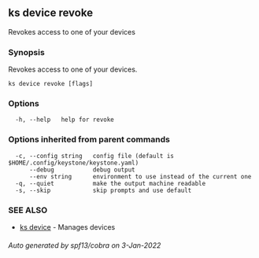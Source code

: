 ## ks device revoke

Revokes access to one of your devices

### Synopsis

Revokes access to one of your devices.

```
ks device revoke [flags]
```

### Options

```
  -h, --help   help for revoke
```

### Options inherited from parent commands

```
  -c, --config string   config file (default is $HOME/.config/keystone/keystone.yaml)
      --debug           debug output
      --env string      environment to use instead of the current one
  -q, --quiet           make the output machine readable
  -s, --skip            skip prompts and use default
```

### SEE ALSO

* [ks device](ks_device.md)	 - Manages devices

###### Auto generated by spf13/cobra on 3-Jan-2022
